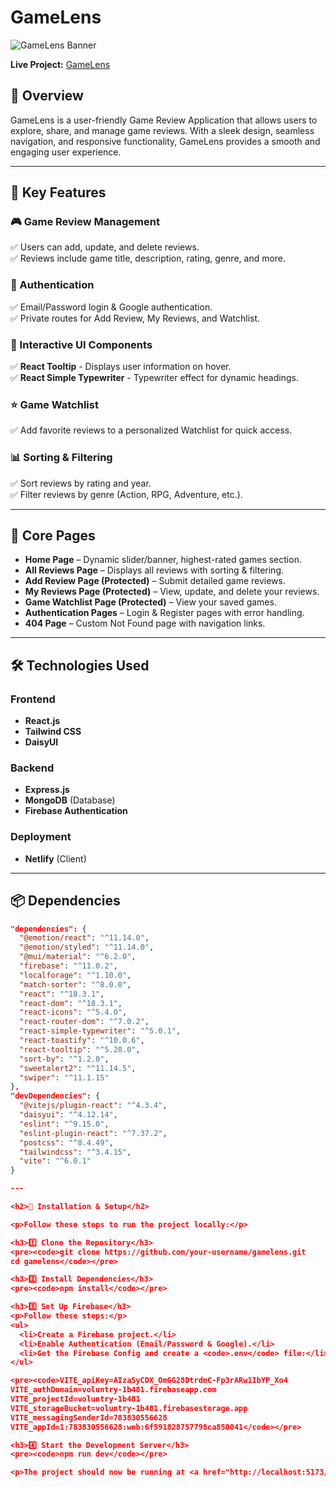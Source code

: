 # GameLens  

![GameLens Banner](https://i.ibb.co.com/wF3Mqkms/gamelens-2.png)  

**Live Project:** [GameLens](https://gamelens.netlify.app/)  

## 📌 Overview  
GameLens is a user-friendly Game Review Application that allows users to explore, share, and manage game reviews. With a sleek design, seamless navigation, and responsive functionality, GameLens provides a smooth and engaging user experience.  

---



## 🚀 Key Features  

### 🎮 Game Review Management  
✅ Users can add, update, and delete reviews.  
✅ Reviews include game title, description, rating, genre, and more.  

### 🔑 Authentication  
✅ Email/Password login & Google authentication.  
✅ Private routes for Add Review, My Reviews, and Watchlist.  

### 🎨 Interactive UI Components  
✅ **React Tooltip** - Displays user information on hover.  
✅ **React Simple Typewriter** - Typewriter effect for dynamic headings.  

### ⭐ Game Watchlist  
✅ Add favorite reviews to a personalized Watchlist for quick access.  

### 📊 Sorting & Filtering  
✅ Sort reviews by rating and year.  
✅ Filter reviews by genre (Action, RPG, Adventure, etc.).  

---

## 📄 Core Pages  

- **Home Page** – Dynamic slider/banner, highest-rated games section.  
- **All Reviews Page** – Displays all reviews with sorting & filtering.  
- **Add Review Page (Protected)** – Submit detailed game reviews.  
- **My Reviews Page (Protected)** – View, update, and delete your reviews.  
- **Game Watchlist Page (Protected)** – View your saved games.  
- **Authentication Pages** – Login & Register pages with error handling.  
- **404 Page** – Custom Not Found page with navigation links.  

---

## 🛠️ Technologies Used  
### Frontend  
- **React.js**  
- **Tailwind CSS**  
- **DaisyUI**  

### Backend  
- **Express.js**  
- **MongoDB** (Database)  
- **Firebase Authentication**  

### Deployment  
- **Netlify** (Client)  

---

## 📦 Dependencies  

```json
"dependencies": {
  "@emotion/react": "^11.14.0",
  "@emotion/styled": "^11.14.0",
  "@mui/material": "^6.2.0",
  "firebase": "^11.0.2",
  "localforage": "^1.10.0",
  "match-sorter": "^8.0.0",
  "react": "^18.3.1",
  "react-dom": "^18.3.1",
  "react-icons": "^5.4.0",
  "react-router-dom": "^7.0.2",
  "react-simple-typewriter": "^5.0.1",
  "react-toastify": "^10.0.6",
  "react-tooltip": "^5.28.0",
  "sort-by": "^1.2.0",
  "sweetalert2": "^11.14.5",
  "swiper": "^11.1.15"
},
"devDependencies": {
  "@vitejs/plugin-react": "^4.3.4",
  "daisyui": "^4.12.14",
  "eslint": "^9.15.0",
  "eslint-plugin-react": "^7.37.2",
  "postcss": "^8.4.49",
  "tailwindcss": "^3.4.15",
  "vite": "^6.0.1"
}

---

<h2>🔧 Installation & Setup</h2>

<p>Follow these steps to run the project locally:</p>

<h3>1️⃣ Clone the Repository</h3>
<pre><code>git clone https://github.com/your-username/gamelens.git
cd gamelens</code></pre>

<h3>2️⃣ Install Dependencies</h3>
<pre><code>npm install</code></pre>

<h3>3️⃣ Set Up Firebase</h3>
<p>Follow these steps:</p>
<ul>
  <li>Create a Firebase project.</li>
  <li>Enable Authentication (Email/Password & Google).</li>
  <li>Get the Firebase Config and create a <code>.env</code> file:</li>
</ul>

<pre><code>VITE_apiKey=AIzaSyCDX_OmGG28DtrdmC-Fp3rARw1IbYP_Xo4
VITE_authDomain=voluntry-1b481.firebaseapp.com
VITE_projectId=voluntry-1b481
VITE_storageBucket=voluntry-1b481.firebasestorage.app
VITE_messagingSenderId=783830556628
VITE_appId=1:783830556628:web:6f591828757798ca850041</code></pre>

<h3>4️⃣ Start the Development Server</h3>
<pre><code>npm run dev</code></pre>

<p>The project should now be running at <a href="http://localhost:5173/">http://localhost:5173/</a> 🎉</p>



